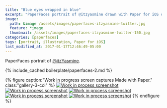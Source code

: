 ```yaml
---
title: "Blue eyes wrapped in blue"
excerpt: "PaperFaces portrait of @itzyasmine drawn with Paper for iOS on an iPad."
image: 
  path: &image /assets/images/paperfaces-itzyasmine-twitter.jpg 
  feature: *image
  thumbnail: /assets/images/paperfaces-itzyasmine-twitter-150.jpg
categories: [paperfaces]
tags: [portrait, illustration, Paper for iOS]
last_modified_at: 2017-01-17T12:46:49-05:00
---
```


PaperFaces portrait of [@itzYasmine](https://twitter.com/itzYasmine).

{% include_cached boilerplate/paperfaces-2.md %}

{% figure caption:"Work in progress screen captures Made with Paper." class:"gallery-3-col" %}
[![Work in process screenshot](/assets/images/paperfaces-itzyasmine-process-1-600.jpg)](/assets/images/paperfaces-itzyasmine-process-1-lg.jpg) [![Work in process screenshot](/assets/images/paperfaces-itzyasmine-process-2-600.jpg)](/assets/images/paperfaces-itzyasmine-process-2-lg.jpg) [![Work in process screenshot](/assets/images/paperfaces-itzyasmine-process-3-600.jpg)](/assets/images/paperfaces-itzyasmine-process-3-lg.jpg) [![Work in process screenshot](/assets/images/paperfaces-itzyasmine-process-4-600.jpg)](/assets/images/paperfaces-itzyasmine-process-4-lg.jpg) [![Work in process screenshot](/assets/images/paperfaces-itzyasmine-process-5-600.jpg)](/assets/images/paperfaces-itzyasmine-process-5-lg.jpg)
{% endfigure %}
